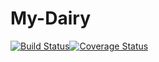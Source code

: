 # My-Dairy


[![Build Status](https://travis-ci.org/Claudinee11/My-Dairy.svg?branch=bg-test-168802034)](https://travis-ci.org/Claudinee11/My-Dairy)[![Coverage Status](https://coveralls.io/repos/github/Claudinee11/My-Dairy/badge.svg?branch=Develop)](https://coveralls.io/github/Claudinee11/My-Dairy?branch=Develop)